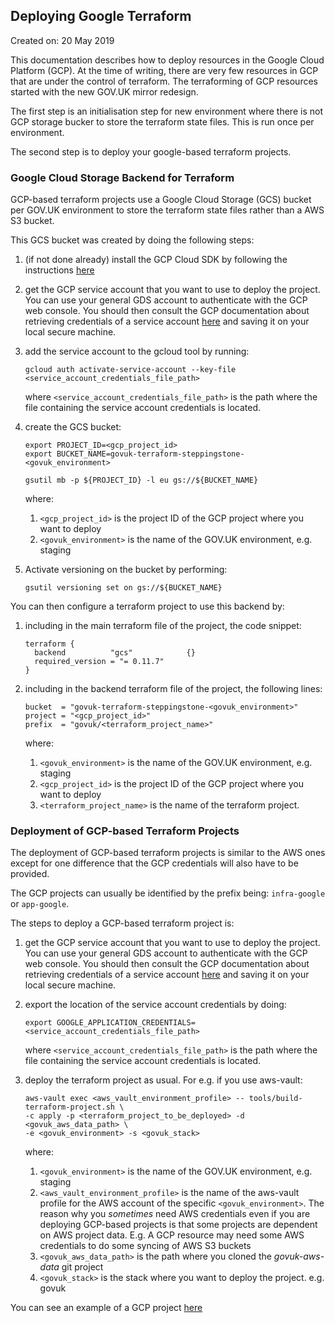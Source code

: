 ## Deploying Google Terraform

Created on: 20 May 2019

This documentation describes how to deploy resources in the Google Cloud
Platform (GCP). At the time of writing, there are very few resources in
GCP that are under the control of terraform. The terraforming of GCP resources
started with the new GOV.UK mirror redesign.

The first step is an initialisation step for new environment where there is
not GCP storage bucker to store the terraform state files. This is run once per
environment.

The second step is to deploy your google-based terraform projects.

### Google Cloud Storage Backend for Terraform

GCP-based terraform projects use a Google Cloud Storage (GCS) bucket per GOV.UK
environment to store the terraform state files rather than a AWS S3 bucket.

This GCS bucket was created by doing the following steps:
1. (if not done already) install the GCP Cloud SDK by following the instructions
   [here](https://cloud.google.com/sdk/)

2. get the GCP service account that you
   want to use to deploy the project. You can use your general
   GDS account to authenticate with the GCP web console. You should then consult
   the GCP documentation about retrieving credentials of a service account
   [here](https://cloud.google.com/iam/docs/creating-managing-service-account-keys#getting_a_service_account_key) and saving it on your local secure machine.

3. add the service account to the gcloud tool by running:
   ```
   gcloud auth activate-service-account --key-file <service_account_credentials_file_path>
   ```
   where `<service_account_credentials_file_path>` is the path where the file
   containing the service account credentials is located.

3. create the GCS bucket:
   ```
   export PROJECT_ID=<gcp_project_id>
   export BUCKET_NAME=govuk-terraform-steppingstone-<govuk_environment>

   gsutil mb -p ${PROJECT_ID} -l eu gs://${BUCKET_NAME}
   ```
   where:
   1. `<gcp_project_id>` is the project ID of the GCP project where you want to deploy
   2. `<govuk_environment>` is the name of the GOV.UK environment, e.g. staging

4. Activate versioning on the bucket by performing:
   ```
   gsutil versioning set on gs://${BUCKET_NAME}
   ```

You can then configure a terraform project to use this backend by:
1. including in the main terraform file of the project, the code snippet:
   ```
   terraform {
     backend          "gcs"            {}
     required_version = "= 0.11.7"
   }
   ```

2. including in the backend terraform file of the project, the following lines:
   ```
   bucket  = "govuk-terraform-steppingstone-<govuk_environment>"
   project = "<gcp_project_id>"
   prefix  = "govuk/<terraform_project_name>"
   ```
   where:
   1. `<govuk_environment>` is the name of the GOV.UK environment, e.g. staging
   2. `<gcp_project_id>` is the project ID of the GCP project where you want to deploy
   3. `<terraform_project_name>` is the name of the terraform project.

### Deployment of GCP-based Terraform Projects

The deployment of GCP-based terraform projects is similar to the AWS ones
except for one difference that the GCP credentials will also have to be provided.

The GCP projects can usually be identified by the prefix being:
`infra-google` or `app-google`.

The steps to deploy a GCP-based terraform project is:
1. get the GCP service account that you
   want to use to deploy the project. You can use your general
   GDS account to authenticate with the GCP web console. You should then consult
   the GCP documentation about retrieving credentials of a service account
   [here](https://cloud.google.com/iam/docs/creating-managing-service-account-keys#getting_a_service_account_key) and saving it on your local secure machine.

2. export the location of the service account credentials by doing:
   ```
   export GOOGLE_APPLICATION_CREDENTIALS=<service_account_credentials_file_path>
   ```
   where `<service_account_credentials_file_path>` is the path where the file
   containing the service account credentials is located.

3. deploy the terraform project as usual. For e.g. if you use aws-vault:
   ```
   aws-vault exec <aws_vault_environment_profile> -- tools/build-terraform-project.sh \
   -c apply -p <terraform_project_to_be_deployed> -d <govuk_aws_data_path> \
   -e <govuk_environment> -s <govuk_stack>
   ```
   where:
   1. `<govuk_environment>` is the name of the GOV.UK environment, e.g. staging
   2. `<aws_vault_environment_profile>` is the name of the aws-vault profile for
      the AWS account of the specific `<govuk_environment>`. The reason why you
      *sometimes* need AWS credentials even if you are deploying GCP-based
      projects is that some projects are dependent on AWS project data. E.g.
      A GCP resource may need some AWS credentials to do some syncing of AWS S3
      buckets
   3. `<govuk_aws_data_path>` is the path where you cloned the *govuk-aws-data*
       git project
   4. `<govuk_stack>` is the stack where you want to deploy the project. e.g.
       govuk

You can see an example of a GCP project [here](../../terraform/projects/infra-google-monitoring)
